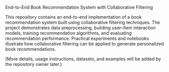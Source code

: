 End-to-End Book Recommendation System with Collaborative Filtering

This repository contains an end-to-end implementation of a book recommendation system built using collaborative filtering techniques. The project demonstrates data preprocessing, building user–item interaction models, training recommendation algorithms, and evaluating recommendation performance. Practical experiments and notebooks illustrate how collaborative filtering can be applied to generate personalized book recommendations.

(More details, usage instructions, datasets, and examples will be added by the repository owner later.)
